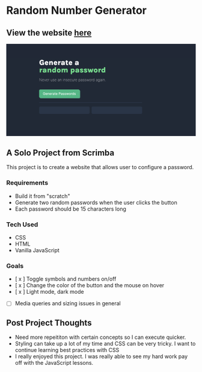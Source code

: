 # Random Number Generator

## View the website [here](https://ashsass-random-password.netlify.app/)
![Screenshot of the random password generator website.](./img/Random%20Password%20Generator.png)

## A Solo Project from Scrimba
This project is to create a website that allows user to configure a password.

### Requirements
- Build it from "scratch"
- Generate two random passwords when the user clicks the button
- Each password should be 15 characters long 

### Tech Used
- CSS
- HTML
- Vanilla JavaScript

### Goals
- [ x ] Toggle symbols and numbers on/off
- [ x ] Change the color of the button and the mouse on hover 
- [ x ] Light mode, dark mode
- [ ] Media queries and sizing issues in general


## Post Project Thoughts
- Need more repeititon with certain concepts so I can execute quicker. 
- Styling can take up a lot of my time and CSS can be very tricky. I want to continue learning best practices with CSS
- I really enjoyed this project. I was really able to see my hard work pay off with the JavaScript lessons. 
